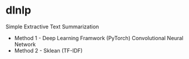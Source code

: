 # dlnlp
Simple Extractive Text Summarization 
- Method 1 - Deep Learning Framwork (PyTorch) Convolutional Neural Network
- Method 2 - Sklean (TF-IDF)
